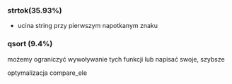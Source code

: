### strtok(35.93%)
 - ucina string przy pierwszym napotkanym znaku
### qsort (9.4%)

możemy ograniczyć wywoływanie tych funkcji lub napisać swoje, szybsze

optymalizacja compare_ele